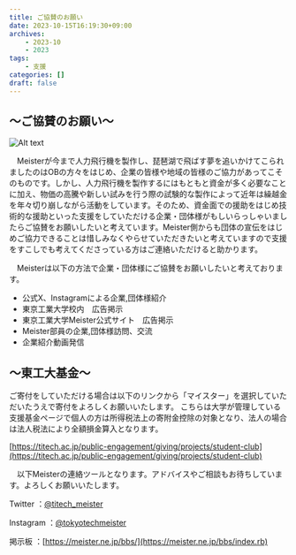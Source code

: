 ```yaml
---
title: ご協賛のお願い
date: 2023-10-15T16:19:30+09:00
archives:
    - 2023-10
    - 2023
tags:
    - 支援
categories: []
draft: false
---
```


## ～ご協賛のお願い～

![Alt text](image.png)

　Meisterが今まで人力飛行機を製作し、琵琶湖で飛ばす夢を追いかけてこられましたのはOBの方々をはじめ、企業の皆様や地域の皆様のご協力があってこそのものです。しかし、人力飛行機を製作するにはもともと資金が多く必要なことに加え、物価の高騰や新しい試みを行う際の試験的な製作によって近年は繰越金を年々切り崩しながら活動をしています。そのため、資金面での援助をはじめ技術的な援助といった支援をしていただける企業・団体様がもしいらっしゃいましたらご協賛をお願いしたいと考えています。Meister側からも団体の宣伝をはじめご協力できることは惜しみなくやらせていただきたいと考えていますので支援をすこしでも考えてくださっている方はご連絡いただけると助かります。

　Meisterは以下の方法で企業・団体様にご協賛をお願いしたいと考えております。

- 公式X、Instagramによる企業,団体様紹介
- 東京工業大学校内　広告掲示
- 東京工業大学Meister公式サイト　広告掲示
- Meister部員の企業,団体様訪問、交流
- 企業紹介動画発信

## ～東工大基金～

ご寄付をしていただける場合は以下のリンクから「マイスター」を選択していただいたうえで寄付をよろしくお願いいたします。
こちらは大学が管理している支援基金ページで個人の方は所得税法上の寄附金控除の対象となり、法人の場合は法人税法により全額損金算入となります。

[https://titech.ac.jp/public-engagement/giving/projects/student-club](https://titech.ac.jp/public-engagement/giving/projects/student-club)

　以下Meisterの連絡ツールとなります。アドバイスやご相談もお待ちしています。よろしくお願いいたします。

Twitter <i class="bi-twitter"></i>：[@titech_meister](https://twitter.com/titech_meister)

Instagram <i class="bi-instagram"></i>：[@tokyotechmeister](https://instagram.com/tokyotechmeister)

掲示板 <i class="bi-bbs"></i>：[https://meister.ne.jp/bbs/](https://meister.ne.jp/bbs/index.rb)
